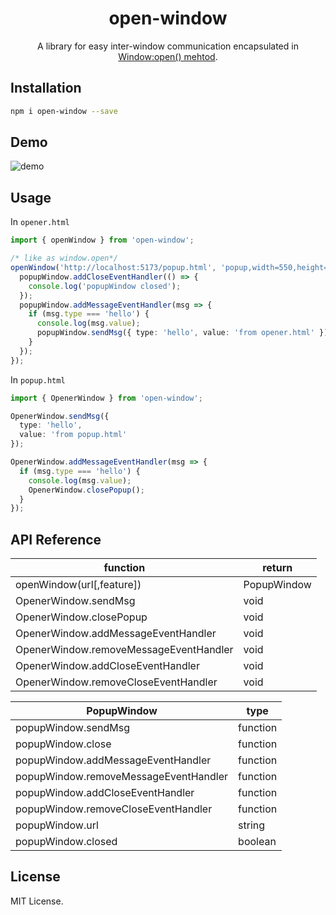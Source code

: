 <h1 align="center">open-window</h1>

<p align="center">
  A library for easy inter-window communication encapsulated in <a href="https://developer.mozilla.org/en-US/docs/Web/API/Window/open">Window:open() mehtod</a>.
</p>


## Installation

```sh
npm i open-window --save
```

## Demo

<img src="./assets/demo.gif" alt="demo">

## Usage

In `opener.html`

```ts
import { openWindow } from 'open-window';

/* like as window.open*/
openWindow('http://localhost:5173/popup.html', 'popup,width=550,height=200,top=100').then(popupWindow => {
  popupWindow.addCloseEventHandler(() => {
    console.log('popupWindow closed');
  });
  popupWindow.addMessageEventHandler(msg => {
    if (msg.type === 'hello') {
      console.log(msg.value);
      popupWindow.sendMsg({ type: 'hello', value: 'from opener.html' });
    }
  });
});
```

In `popup.html`

```ts
import { OpenerWindow } from 'open-window';

OpenerWindow.sendMsg({
  type: 'hello',
  value: 'from popup.html'
});

OpenerWindow.addMessageEventHandler(msg => {
  if (msg.type === 'hello') {
    console.log(msg.value);
    OpenerWindow.closePopup();
  }
});
```

## API Reference

|  function  | return  |
|  ----  | ----  |
| openWindow(url[,feature])   | PopupWindow |
| OpenerWindow.sendMsg  | void |
| OpenerWindow.closePopup  | void |
| OpenerWindow.addMessageEventHandler  | void |
| OpenerWindow.removeMessageEventHandler  | void |
| OpenerWindow.addCloseEventHandler  | void |
| OpenerWindow.removeCloseEventHandler  | void |

|  PopupWindow  | type  |
|  ----  | ----  |
| popupWindow.sendMsg  | function |
| popupWindow.close  | function |
| popupWindow.addMessageEventHandler  | function |
| popupWindow.removeMessageEventHandler  | function |
| popupWindow.addCloseEventHandler  | function |
| popupWindow.removeCloseEventHandler  | function |
| popupWindow.url  | string |
| popupWindow.closed  | boolean |

## License

MIT License.

